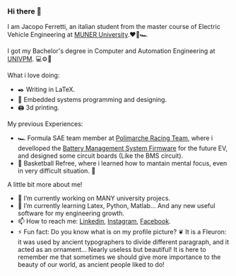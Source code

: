 ### Hi there 👋
 
 I am Jacopo Ferretti, an italian student from the master course of Electric Vehicle Engineering at [MUNER  University](https://motorvehicleuniversity.com).:heart::battery::racing_car:
 
 I got my Bachelor's degree in Computer and Automation Engineering at [UNIVPM](www.univpm.it). :computer::gear::robot:
 
 What i love doing:
 - :black_nib: Writing in LaTeX.
 - :green_heart: Embedded systems programming and designing.
 - :printer: 3d printing.

My previous Experiences:
- :racing_car: Formula SAE team member at [Polimarche Racing Team](www.polimarcheracingteam.com), where i develloped the [Battery Management System Firmware](github.com/mrjacopong/BMS_LTC6813_class) for the future EV, and designed some circuit boards (Like the BMS circuit).
- :basketball: Basketball Refree, where i learned how to mantain mental focus, even in very difficult situation. :woozy_face:

A little bit more about me!

- 🔭 I’m currently working on MANY university projecs.
- 🌱 I’m currently learning Latex, Python, Matlab... And any new useful software for my engineering growth.
- 📫 How to reach me: [Linkedin](www.linkedin.com/in/jacopoferretti/), [Instagram](www.instagram.com/mrjacopong/), [Facebook](www.facebook.com/mr.jacopong).
- ⚡ Fun fact: Do you know what is on my profile picture? ❦ It is a Fleuron: it was used by ancient typographers to divide different paragraph, and it acted as an ornament... Nearly useless but beautiful! It is here to remember me that sometimes we should give more importance to the beauty of our world, as ancient people liked to do!

<!--
**mrjacopong/mrjacopong** is a ✨ _special_ ✨ repository because its `README.md` (this file) appears on your GitHub profile.

Here are some ideas to get you started:

- 🔭 I’m currently working on ...
- 🌱 I’m currently learning ...
- 👯 I’m looking to collaborate on ...
- 🤔 I’m looking for help with ...
- 💬 Ask me about ...
- 📫 How to reach me: ...
- 😄 Pronouns: ...
- ⚡ Fun fact: ...
-->
